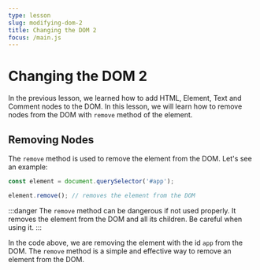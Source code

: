 ```yaml
---
type: lesson
slug: modifying-dom-2
title: Changing the DOM 2
focus: /main.js
---
```


# Changing the DOM 2

In the previous lesson, we learned how to add HTML, Element, Text and Comment nodes to the DOM. In this lesson, we will learn how to remove nodes from the DOM with `remove` method of the element.

## Removing Nodes

The `remove` method is used to remove the element from the DOM. Let's see an example:

```ts add={3-5}
const element = document.querySelector('#app');

element.remove(); // removes the element from the DOM
```

:::danger
The `remove` method can be dangerous if not used properly. It removes the element from the DOM and all its children. Be careful when using it.
:::

In the code above, we are removing the element with the id `app` from the DOM. The `remove` method is a simple and effective way to remove an element from the DOM.
